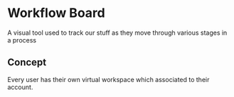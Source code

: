 # Workflow Board

A visual tool used to track our stuff as they move through various stages in a process

## Concept

Every user has their own virtual workspace which associated to their account.